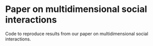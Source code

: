 # Paper on multidimensional social interactions
 Code to reproduce results from our paper on multidimensional social interactions.
